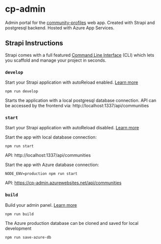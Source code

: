 # cp-admin

Admin portal for the [community-profiles](https://github.com/mbradds/community-profiles) web app. Created with Strapi and postgresql backend. Hosted with Azure App Services.

## Strapi Instructions

Strapi comes with a full featured [Command Line Interface](https://docs.strapi.io/developer-docs/latest/developer-resources/cli/CLI.html) (CLI) which lets you scaffold and manage your project in seconds.

### `develop`

Start your Strapi application with autoReload enabled. [Learn more](https://docs.strapi.io/developer-docs/latest/developer-resources/cli/CLI.html#strapi-develop)

```
npm run develop
```

Starts the application with a local postgresql database connection. API can be accessed by the frontend via: http://localhost:1337/api/communities

### `start`

Start your Strapi application with autoReload disabled. [Learn more](https://docs.strapi.io/developer-docs/latest/developer-resources/cli/CLI.html#strapi-start)

Start the app with local database connection:

```
npm run start
```

API: http://localhost:1337/api/communities

Start the app with Azure database connection:

```
NODE_ENV=production npm run start
```

API: https://cp-admin.azurewebsites.net/api/communities

### `build`

Build your admin panel. [Learn more](https://docs.strapi.io/developer-docs/latest/developer-resources/cli/CLI.html#strapi-build)

```
npm run build
```

The Azure production database can be cloned and saved for local development

```
npm run save-azure-db
```
